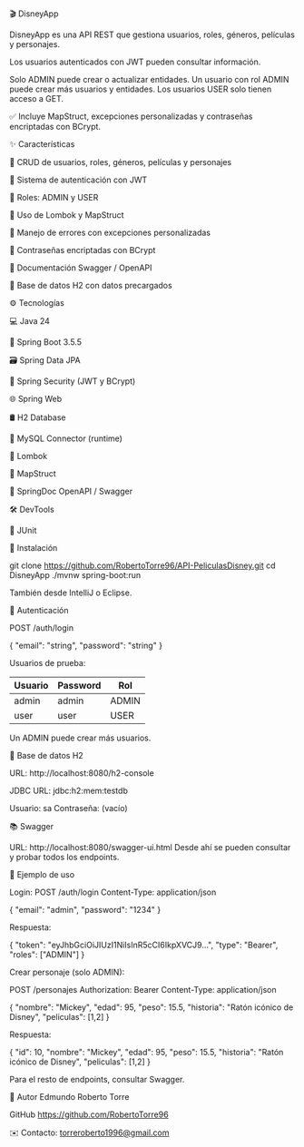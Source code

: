 🎬 DisneyApp

DisneyApp es una API REST que gestiona usuarios, roles, géneros, películas y personajes.

Los usuarios autenticados con JWT pueden consultar información.

Solo ADMIN puede crear o actualizar entidades.
Un usuario con rol ADMIN puede crear más usuarios y entidades.
Los usuarios USER solo tienen acceso a GET.

✅ Incluye MapStruct, excepciones personalizadas y contraseñas encriptadas con BCrypt.

✨ Características

🔹 CRUD de usuarios, roles, géneros, películas y personajes

🔹 Sistema de autenticación con JWT

🔹 Roles: ADMIN y USER

🔹 Uso de Lombok y MapStruct

🔹 Manejo de errores con excepciones personalizadas

🔹 Contraseñas encriptadas con BCrypt

🔹 Documentación Swagger / OpenAPI

🔹 Base de datos H2 con datos precargados



⚙️ Tecnologías

💻 Java 24

🌱 Spring Boot 3.5.5

🗃️ Spring Data JPA

🔐 Spring Security (JWT y BCrypt)

🌐 Spring Web

🛢️ H2 Database

🔗 MySQL Connector (runtime)

📝 Lombok

🔄 MapStruct

📖 SpringDoc OpenAPI / Swagger

🛠️ DevTools

🧪 JUnit


🚀 Instalación

git clone https://github.com/RobertoTorre96/API-PeliculasDisney.git
cd DisneyApp
./mvnw spring-boot:run


También desde IntelliJ o Eclipse.

🔐 Autenticación

POST /auth/login

{
  "email": "string",
  "password": "string"
}


Usuarios de prueba:
  
| Usuario | Password | Rol   |
|---------|----------|-------|
| admin   | admin    | ADMIN |
| user    | user     | USER  |

Un ADMIN puede crear más usuarios.

🧪 Base de datos H2

URL: http://localhost:8080/h2-console

JDBC URL: jdbc:h2:mem:testdb

Usuario: sa
Contraseña: (vacío)

📚 Swagger

URL: http://localhost:8080/swagger-ui.html
Desde ahí se pueden consultar y probar todos los endpoints.

📸 Ejemplo de uso

Login:
POST /auth/login
Content-Type: application/json

{
  "email": "admin",
  "password": "1234"
}


Respuesta:

{
  "token": "eyJhbGciOiJIUzI1NiIsInR5cCI6IkpXVCJ9...",
  "type": "Bearer",
  "roles": ["ADMIN"]
}


Crear personaje (solo ADMIN):

POST /personajes
Authorization: Bearer <token>
Content-Type: application/json

{
  "nombre": "Mickey",
  "edad": 95,
  "peso": 15.5,
  "historia": "Ratón icónico de Disney",
  "peliculas": [1,2]
}


Respuesta:

{
  "id": 10,
  "nombre": "Mickey",
  "edad": 95,
  "peso": 15.5,
  "historia": "Ratón icónico de Disney",
  "peliculas": [1,2]
}

Para el resto de endpoints, consultar Swagger.

👥 Autor
Edmundo Roberto Torre

GitHub
https://github.com/RobertoTorre96

✉️ Contacto: torreroberto1996@gmail.com
